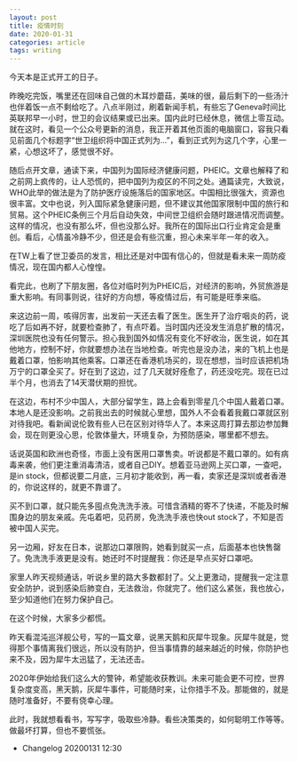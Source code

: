 ```yaml
---
layout: post
title: 疫情时刻
date: 2020-01-31
categories: article
tags: writing
---
```



今天本是正式开工的日子。

昨晚吃完饭，嘴里还在回味自己做的木耳炒蘑菇，美味的很，最后剩下的一些汤汁也伴着饭一点不剩给吃了。八点半刚过，刷着新闻手机，有些忘了Geneva时间比英联邦早一小时，世卫的会议结果或已出来。国内此时已经休息，微信上零互动。就在这时，看见一个公众号更新的消息，我正开着其他页面的电脑窗口，容我只看见前面几个标题字“世卫组织将中国正式列为...”，看到正式列为这几个字，心里一紧，心想这坏了，感觉很不好。

随后点开文章，通读下来，中国列为国际经济健康问题，PHEIC。文章也解释了和之前网上疯传的，让人恐慌的，把中国列为疫区的不同之处。通篇读完，大致说，WHO此举的做法是为了防护医疗设施落后的国家地区。中国相比很强大，资源也很丰富。文中也说，列入国际紧急健康问题，但不建议其他国家限制中国的旅行和贸易。这个PHEIC条例三个月后自动失效，中间世卫组织会随时跟进情况而调整。这样的情况，也没有那么坏，但也没那么好。我所在的国际出口行业肯定会是重创。看后，心情虽冷静不少，但还是会有些沉重，担心未来半年一年的收入。

在TW上看了世卫委员的发言，相比还是对中国有信心的，但就是看未来一周防疫情况，现在国内都人心惶惶。

看完此，也刷了下朋友圈，各位对临时列为PHEIC后，对经济的影响，外贸旅游是重大影响。有同事则说，往好的方向想，等疫情过后，有可能是旺季来临。

来这边前一周，咳得厉害，出发前一天还去看了医生。医生开了治疗咽炎的药，说吃了后如再不好，就要检查肺了，有点吓着。当时国内还没发生消息扩散的情况，深圳医院也没有任何警示。担心我到国外如情况有变化不好收治，医生说，如在其他地方，控制不好，你就要想办法在当地检查。听完也是没办法，来的飞机上也是戴着口罩，怕影响其他乘客。口罩还在香港机场买的，现在想想，当时应该把机场万宁的口罩全买了。好在到了这边，过了几天就好痊愈了，药还没吃完。现在已过半个月，也消去了14天潜伏期的担忧。

在这边，布村不少中国人，大部分留学生，路上会看到零星几个中国人戴着口罩。本地人是还没影响。之前我出去的时候就心里想，国外人不会看着我戴口罩就区别对待我吧。看新闻说伦敦有些人已在区别对待华人了。本来这周打算去那边参加舞会，现在则更没心思，伦敦体量大，环境复杂，为预防感染，哪里都不想去。

话说英国和欧洲也奇怪，市面上没有医用口罩售卖。听说都是不戴口罩的。如有病毒来袭，他们更注重消毒清洁，或者自己DIY。想着亚马逊网上买口罩，一查吧，是in stock，但都说要二月底，三月初才能收到，再一看，卖家还是深圳或者香港的，你说这样的，就更不靠谱了。

买不到口罩，就只能先多囤点免洗洗手液。可惜含酒精的寄不了快递，不能及时解围身边的朋友亲戚。先屯着吧，见药房，免洗洗手液也快out stock了，不知是否被中国人买完。

另一边厢，好友在日本，说那边口罩限购，她看到就买一点，后面基本也快售罄了。免洗洗手液更是没有。她还时不时提醒我：你还是早点买好口罩吧。

家里人昨天视频通话，听说乡里的路大多数都封了。父上更激动，提醒我一定注意安全防护，说到感染后肺变白，无法救治，你就完了。他们这么紧张，我也放心，至少知道他们在努力保护自己。

在这个时候，大家多少都慌。

昨天看混沌巡洋舰公号，写的一篇文章，说黑天鹅和灰犀牛现象。灰犀牛就是，觉得那个事情离我们很远，所以没有防护，但当事情靠的越来越近的时候，你防护也来不及，因为犀牛太迅猛了，无法还击。

2020年伊始给我们这么大的警钟，希望能收获教训。未来可能会更不可控，世界复杂度变高，黑天鹅，灰犀牛事件，可能随时来，让你措手不及。那能做的，就是随时准备好，不要有侥幸心理。

此时，我就想看看书，写写字，吸取些冷静。看些决策类的，如何聪明工作等等。做最坏打算，但也不要慌张。


- Changelog 20200131 12:30


